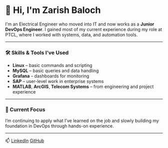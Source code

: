 # 👋 Hi, I'm Zarish Baloch

I'm an Electrical Engineer who moved into IT and now works as a **Junior DevOps Engineer**.
I gained most of my current experience during my role at PTCL, where I worked with systems, data, and automation tools.

---

### 🛠️ Skills & Tools I’ve Used
- **Linux** – basic commands and scripting
- **MySQL** – basic queries and data handling
- **Grafana** – dashboards for monitoring
- **SAP** – user-level work in enterprise systems
- **MATLAB**, **ArcGIS**, **Telecom Systems** – from engineering and project experience

---

### 🎯 Current Focus
I’m continuing to apply what I’ve learned on the job and slowly building my foundation in DevOps through hands-on experience.

---

📫 [LinkedIn](https://www.linkedin.com/in/zarish-baloch-8bb74030a) 
[GitHub](https://github.com/zarish-baloch)
